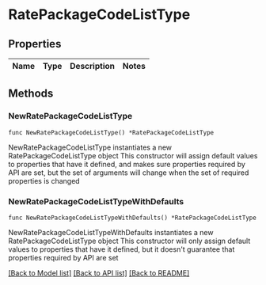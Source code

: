 # RatePackageCodeListType

## Properties

Name | Type | Description | Notes
------------ | ------------- | ------------- | -------------

## Methods

### NewRatePackageCodeListType

`func NewRatePackageCodeListType() *RatePackageCodeListType`

NewRatePackageCodeListType instantiates a new RatePackageCodeListType object
This constructor will assign default values to properties that have it defined,
and makes sure properties required by API are set, but the set of arguments
will change when the set of required properties is changed

### NewRatePackageCodeListTypeWithDefaults

`func NewRatePackageCodeListTypeWithDefaults() *RatePackageCodeListType`

NewRatePackageCodeListTypeWithDefaults instantiates a new RatePackageCodeListType object
This constructor will only assign default values to properties that have it defined,
but it doesn't guarantee that properties required by API are set


[[Back to Model list]](../README.md#documentation-for-models) [[Back to API list]](../README.md#documentation-for-api-endpoints) [[Back to README]](../README.md)


